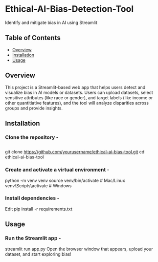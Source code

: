 # Ethical-AI-Bias-Detection-Tool
Identify and mitigate bias in AI using Streamlit

## Table of Contents
 - [Overview](#overview)
 - [Installation](#installation)
 - [Usage](#usage)

## Overview
This project is a Streamlit-based web app that helps users detect and visualize bias in AI models or datasets. Users can upload datasets, select sensitive attributes (like race or gender), and target labels (like income or other quantitiative features), and the tool will analyze disparities across groups and provide insights.

## Installation
### Clone the repository -
##
git clone https://github.com/yourusername/ethical-ai-bias-tool.git
cd ethical-ai-bias-tool

### Create and activate a virtual environment - 
python -m venv venv
source venv/bin/activate   # Mac/Linux  
venv\Scripts\activate      # Windows

### Install dependencies - 
Edit
pip install -r requirements.txt

## Usage
### Run the Streamlit app - 
streamlit run app.py
Open the browser window that appears, upload your dataset, and start exploring bias!
